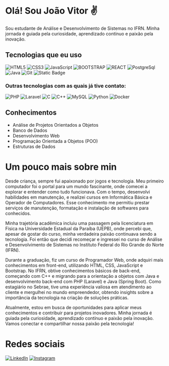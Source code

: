 # Olá! Sou João Vitor ✌️

Sou estudante de Análise e Desenvolvimento de Sistemas no IFRN. Minha jornada é guiada pela curiosidade, aprendizado contínuo e paixão pela inovação.


## Tecnologias que eu uso

![HTML5](https://img.shields.io/badge/HTML5-E34F26?style=for-the-badge&logo=html5&logoColor=ffffff)
![CSS3](https://img.shields.io/badge/CSS3-1572B6?style=for-the-badge&logo=css3&logoColor=ffffff)
![JavaScript](https://img.shields.io/badge/JavaScript-F7DF1E?style=for-the-badge&logo=javascript&logoColor=000000)
![BOOTSTRAP](https://img.shields.io/badge/Bootstrap-%237952B3?style=for-the-badge&logo=bootstrap&logoColor=ffffff)
![REACT](https://img.shields.io/badge/React-WHITE?style=for-the-badge&logo=REACT&logoColor=000000&color=%2361DAFB)
![PostgreSql](https://img.shields.io/badge/PostgreSql-white?style=for-the-badge&logo=postgresql&logoColor=ffffff&color=%234169E1)
![Java](https://img.shields.io/badge/Java-007396?style=for-the-badge&logo=java&logoColor=ffffff) 
![Git](https://img.shields.io/badge/Git-F05032?style=for-the-badge&logo=git&logoColor=ffffff)
![Static Badge](https://img.shields.io/badge/GitHub-white?style=for-the-badge&logo=github&logoColor=ffffff&color=%23181717)


### Outras tecnologias com as quais já tive contato:
![PHP](https://img.shields.io/badge/PHP-white?style=for-the-badge&logo=PHP&logoColor=ffffff&color=%23777BB4)
![Laravel](https://img.shields.io/badge/Laravel-white?style=for-the-badge&logo=laravel&logoColor=ffffff&color=%23FF2D20)
![C](https://img.shields.io/badge/C-white?style=for-the-badge&logo=c&logoColor=ffffff&color=%23A8B9CC)
![C++](https://img.shields.io/badge/C++-00599C?style=for-the-badge&logo=c%2B%2B&logoColor=ffffff) 
![MySQL](https://img.shields.io/badge/MySQL-4479A1?style=for-the-badge&logo=mysql&logoColor=white)
![Python](https://img.shields.io/badge/Python-3776AB?style=for-the-badge&logo=python&logoColor=ffffff)
![Docker](https://img.shields.io/badge/Docker-white?style=for-the-badge&logo=docker&logoColor=ffffff&color=%232496ED)


## Conhecimentos

- Análise de Projetos Orientados a Objetos
- Banco de Dados
- Desenvolvimento Web
- Programação Orientada a Objetos (POO)
- Estruturas de Dados


# Um pouco mais sobre min

Desde criança, sempre fui apaixonado por jogos e tecnologia. Meu primeiro computador foi o portal para um mundo fascinante, onde comecei a explorar e entender como tudo funcionava. Com o tempo, desenvolvi habilidades em manutenção, e realizei cursos em Informática Básica e Operador de Computadores. Esse conhecimento me permitiu prestar serviços de manutenção, formatação e instalação de softwares para conhecidos.

Minha trajetória acadêmica incluiu uma passagem pela licenciatura em Física na Universidade Estadual da Paraíba (UEPB), onde percebi que, apesar de gostar do curso, minha verdadeira paixão continuava sendo a tecnologia. Foi então que decidi recomeçar e ingressei no curso de Análise e Desenvolvimento de Sistemas no Instituto Federal do Rio Grande do Norte (IFRN).

Durante a graduação, fiz um curso de Programador Web, onde adquiri mais conhecimentos em front-end, utilizando HTML, CSS, JavaScript e Bootstrap. No IFRN, obtive conhecimentos básicos de back-end, começando com C++ e migrando para a orientação a objetos com Java e desenvolvimento back-end com PHP (Laravel) e Java (Spring Boot). Como estagiário no Sebrae, tive uma experiência valiosa em atendimento ao cliente e mergulhei no mundo empreendedor, obtendo insights sobre a importância da tecnologia na criação de soluções práticas.

Atualmente, estou em busca de oportunidades para aplicar meus conhecimentos e contribuir para projetos inovadores. Minha jornada é guiada pela curiosidade, aprendizado contínuo e paixão pela inovação. Vamos conectar e compartilhar nossa paixão pela tecnologia!


# Redes sociais

[![LinkedIn](https://img.shields.io/badge/LinkedIn-0077B5?style=for-the-badge&logo=linkedin&logoColor=white)](https://www.linkedin.com/in/joao-vittorr/)
[![Instagram](https://img.shields.io/badge/Instagram-E4405F?style=for-the-badge&logo=instagram&logoColor=white)](https://www.instagram.com/joao_vittorr_/)

